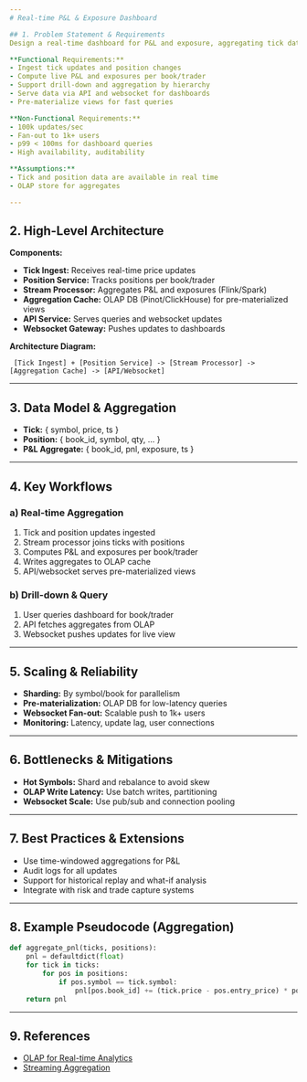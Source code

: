 ```yaml
---
# Real-time P&L & Exposure Dashboard

## 1. Problem Statement & Requirements
Design a real-time dashboard for P&L and exposure, aggregating tick data and positions for books, traders, and desks.

**Functional Requirements:**
- Ingest tick updates and position changes
- Compute live P&L and exposures per book/trader
- Support drill-down and aggregation by hierarchy
- Serve data via API and websocket for dashboards
- Pre-materialize views for fast queries

**Non-Functional Requirements:**
- 100k updates/sec
- Fan-out to 1k+ users
- p99 < 100ms for dashboard queries
- High availability, auditability

**Assumptions:**
- Tick and position data are available in real time
- OLAP store for aggregates

---
```

## 2. High-Level Architecture

**Components:**
- **Tick Ingest:** Receives real-time price updates
- **Position Service:** Tracks positions per book/trader
- **Stream Processor:** Aggregates P&L and exposures (Flink/Spark)
- **Aggregation Cache:** OLAP DB (Pinot/ClickHouse) for pre-materialized views
- **API Service:** Serves queries and websocket updates
- **Websocket Gateway:** Pushes updates to dashboards

**Architecture Diagram:**
```
 [Tick Ingest] + [Position Service] -> [Stream Processor] -> [Aggregation Cache] -> [API/Websocket]
```

---
## 3. Data Model & Aggregation

- **Tick:** { symbol, price, ts }
- **Position:** { book_id, symbol, qty, ... }
- **P&L Aggregate:** { book_id, pnl, exposure, ts }

---
## 4. Key Workflows

### a) Real-time Aggregation
1. Tick and position updates ingested
2. Stream processor joins ticks with positions
3. Computes P&L and exposures per book/trader
4. Writes aggregates to OLAP cache
5. API/websocket serves pre-materialized views

### b) Drill-down & Query
1. User queries dashboard for book/trader
2. API fetches aggregates from OLAP
3. Websocket pushes updates for live view

---
## 5. Scaling & Reliability

- **Sharding:** By symbol/book for parallelism
- **Pre-materialization:** OLAP DB for low-latency queries
- **Websocket Fan-out:** Scalable push to 1k+ users
- **Monitoring:** Latency, update lag, user connections

---
## 6. Bottlenecks & Mitigations

- **Hot Symbols:** Shard and rebalance to avoid skew
- **OLAP Write Latency:** Use batch writes, partitioning
- **Websocket Scale:** Use pub/sub and connection pooling

---
## 7. Best Practices & Extensions

- Use time-windowed aggregations for P&L
- Audit logs for all updates
- Support for historical replay and what-if analysis
- Integrate with risk and trade capture systems

---
## 8. Example Pseudocode (Aggregation)
```python
def aggregate_pnl(ticks, positions):
    pnl = defaultdict(float)
    for tick in ticks:
        for pos in positions:
            if pos.symbol == tick.symbol:
                pnl[pos.book_id] += (tick.price - pos.entry_price) * pos.qty
    return pnl
```

---
## 9. References
- [OLAP for Real-time Analytics](https://clickhouse.com/docs/en/)
- [Streaming Aggregation](https://flink.apache.org/)
